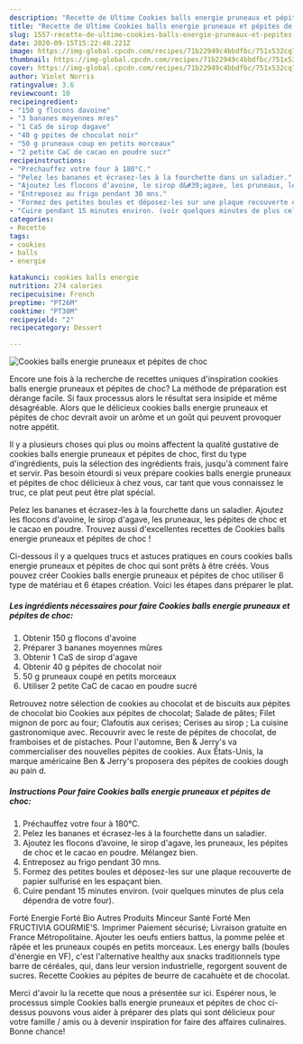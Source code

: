 ```yaml
---
description: "Recette de Ultime Cookies balls energie pruneaux et pépites de choc"
title: "Recette de Ultime Cookies balls energie pruneaux et pépites de choc"
slug: 1557-recette-de-ultime-cookies-balls-energie-pruneaux-et-pepites-de-choc
date: 2020-09-15T15:22:48.221Z
image: https://img-global.cpcdn.com/recipes/71b22949c4bbdfbc/751x532cq70/cookies-balls-energie-pruneaux-et-pepites-de-choc-photo-principale-de-la-recette.jpg
thumbnail: https://img-global.cpcdn.com/recipes/71b22949c4bbdfbc/751x532cq70/cookies-balls-energie-pruneaux-et-pepites-de-choc-photo-principale-de-la-recette.jpg
cover: https://img-global.cpcdn.com/recipes/71b22949c4bbdfbc/751x532cq70/cookies-balls-energie-pruneaux-et-pepites-de-choc-photo-principale-de-la-recette.jpg
author: Violet Norris
ratingvalue: 3.6
reviewcount: 10
recipeingredient:
- "150 g flocons davoine"
- "3 bananes moyennes mres"
- "1 CaS de sirop dagave"
- "40 g ppites de chocolat noir"
- "50 g pruneaux coup en petits morceaux"
- "2 petite CaC de cacao en poudre sucr"
recipeinstructions:
- "Préchauffez votre four à 180°C."
- "Pelez les bananes et écrasez-les à la fourchette dans un saladier."
- "Ajoutez les flocons d’avoine, le sirop d&#39;agave, les pruneaux, les pépites de choc et le cacao en poudre. Mélangez bien."
- "Entreposez au frigo pendant 30 mns."
- "Formez des petites boules et déposez-les sur une plaque recouverte de papier sulfurisé en les espaçant bien."
- "Cuire pendant 15 minutes environ. (voir quelques minutes de plus cela dépendra de votre four)."
categories:
- Recette
tags:
- cookies
- balls
- energie

katakunci: cookies balls energie 
nutrition: 274 calories
recipecuisine: French
preptime: "PT26M"
cooktime: "PT30M"
recipeyield: "2"
recipecategory: Dessert

---
```



![Cookies balls energie pruneaux et pépites de choc](https://img-global.cpcdn.com/recipes/71b22949c4bbdfbc/751x532cq70/cookies-balls-energie-pruneaux-et-pepites-de-choc-photo-principale-de-la-recette.jpg)

Encore une fois à la recherche de recettes uniques d'inspiration cookies balls energie pruneaux et pépites de choc? La méthode de préparation est dérange facile. Si faux processus alors le résultat sera insipide et même désagréable. Alors que le délicieux cookies balls energie pruneaux et pépites de choc devrait avoir un arôme et un goût qui peuvent provoquer notre appétit.

Il y a plusieurs choses qui plus ou moins affectent la qualité gustative de cookies balls energie pruneaux et pépites de choc, first du type d'ingrédients, puis la sélection des ingrédients frais, jusqu'à comment faire et servir. Pas besoin étourdi si veux prépare cookies balls energie pruneaux et pépites de choc délicieux à chez vous, car tant que vous connaissez le truc, ce plat peut peut être plat spécial.

Pelez les bananes et écrasez-les à la fourchette dans un saladier. Ajoutez les flocons d&#39;avoine, le sirop d&#39;agave, les pruneaux, les pépites de choc et le cacao en poudre. Trouvez aussi d&#39;excellentes recettes de Cookies balls energie pruneaux et pépites de choc !


Ci-dessous il y a quelques trucs et astuces pratiques en cours cookies balls energie pruneaux et pépites de choc qui sont prêts à être créés. Vous pouvez créer Cookies balls energie pruneaux et pépites de choc utiliser 6 type de matériau et 6 étapes création. Voici les étapes dans préparer le plat.

<!--inarticleads1-->

##### Les ingrédients nécessaires pour faire Cookies balls energie pruneaux et pépites de choc:

1. Obtenir 150 g flocons d&#39;avoine
1. Préparer 3 bananes moyennes mûres
1. Obtenir 1 CaS de sirop d&#39;agave
1. Obtenir 40 g pépites de chocolat noir
1.  50 g pruneaux coupé en petits morceaux
1. Utiliser 2 petite CaC de cacao en poudre sucré


Retrouvez notre sélection de cookies au chocolat et de biscuits aux pépites de chocolat bio Cookies aux pépites de chocolat; Salade de pâtes; Filet mignon de porc au four; Clafoutis aux cerises; Cerises au sirop ; La cuisine gastronomique avec. Recouvrir avec le reste de pépites de chocolat, de framboises et de pistaches. Pour l&#39;automne, Ben &amp; Jerry&#39;s va commercialiser des nouvelles pépites de cookies. Aux États-Unis, la marque américaine Ben &amp; Jerry&#39;s proposera des pépites de cookies dough au pain d. 

<!--inarticleads2-->

##### Instructions Pour faire Cookies balls energie pruneaux et pépites de choc:

1. Préchauffez votre four à 180°C.
1. Pelez les bananes et écrasez-les à la fourchette dans un saladier.
1. Ajoutez les flocons d’avoine, le sirop d&#39;agave, les pruneaux, les pépites de choc et le cacao en poudre. Mélangez bien.
1. Entreposez au frigo pendant 30 mns.
1. Formez des petites boules et déposez-les sur une plaque recouverte de papier sulfurisé en les espaçant bien.
1. Cuire pendant 15 minutes environ. (voir quelques minutes de plus cela dépendra de votre four).


Forté Energie Forté Bio Autres Produits Minceur Santé Forté Men FRUCTIVIA GOURMIE&#39;S. Imprimer Paiement sécurisé; Livraison gratuite en France Métropolitaine. Ajouter les oeufs entiers battus, la pomme pelée et râpée et les pruneaux coupés en petits morceaux. Les energy balls (boules d&#39;énergie en VF), c&#39;est l&#39;alternative healthy aux snacks traditionnels type barre de céréales, qui, dans leur version industrielle, regorgent souvent de sucres. Recette Cookies au pépites de beurre de cacahuète et de chocolat. 


Merci d'avoir lu la recette que nous a présentée sur ici. Espérer nous, le processus simple Cookies balls energie pruneaux et pépites de choc ci-dessus pouvons vous aider à préparer des plats qui sont délicieux pour votre famille / amis ou à devenir inspiration for faire des affaires culinaires. Bonne chance!

